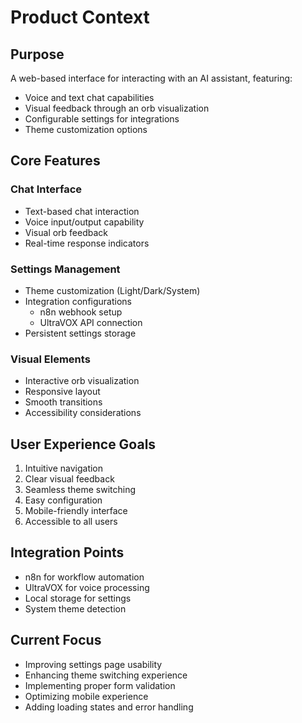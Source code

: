 # Product Context

## Purpose
A web-based interface for interacting with an AI assistant, featuring:
- Voice and text chat capabilities
- Visual feedback through an orb visualization
- Configurable settings for integrations
- Theme customization options

## Core Features

### Chat Interface
- Text-based chat interaction
- Voice input/output capability
- Visual orb feedback
- Real-time response indicators

### Settings Management
- Theme customization (Light/Dark/System)
- Integration configurations
  - n8n webhook setup
  - UltraVOX API connection
- Persistent settings storage

### Visual Elements
- Interactive orb visualization
- Responsive layout
- Smooth transitions
- Accessibility considerations

## User Experience Goals
1. Intuitive navigation
2. Clear visual feedback
3. Seamless theme switching
4. Easy configuration
5. Mobile-friendly interface
6. Accessible to all users

## Integration Points
- n8n for workflow automation
- UltraVOX for voice processing
- Local storage for settings
- System theme detection

## Current Focus
- Improving settings page usability
- Enhancing theme switching experience
- Implementing proper form validation
- Optimizing mobile experience
- Adding loading states and error handling
